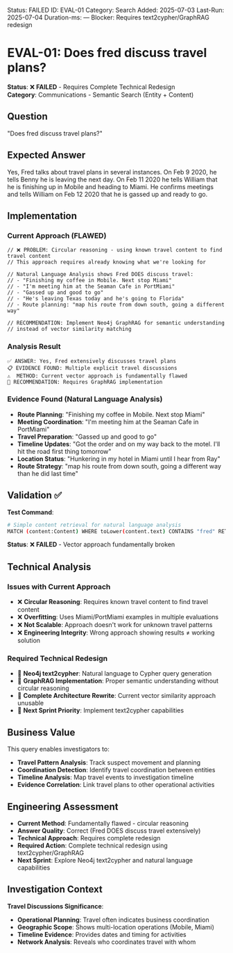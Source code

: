 <!--- META: machine-readable for scripts --->
Status: FAILED
ID: EVAL-01
Category: Search
Added: 2025-07-03
Last-Run: 2025-07-04
Duration-ms: —
Blocker: Requires text2cypher/GraphRAG redesign

# EVAL-01: Does fred discuss travel plans?

**Status**: ❌ **FAILED** - Requires Complete Technical Redesign  
**Category**: Communications - Semantic Search (Entity + Content)  

## Question
"Does fred discuss travel plans?"

## Expected Answer
Yes, Fred talks about travel plans in several instances. On Feb 9 2020, he tells Benny he is leaving the next day. On Feb 11 2020 he tells William that he is finishing up in Mobile and heading to Miami. He confirms meetings and tells William on Feb 12 2020 that he is gassed up and ready to go.

## Implementation

### Current Approach (FLAWED)
```cypher
// ❌ PROBLEM: Circular reasoning - using known travel content to find travel content
// This approach requires already knowing what we're looking for

// Natural Language Analysis shows Fred DOES discuss travel:
// - "Finishing my coffee in Mobile. Next stop Miami"
// - "I'm meeting him at the Seaman Cafe in PortMiami" 
// - "Gassed up and good to go"
// - "He's leaving Texas today and he's going to Florida"
// - Route planning: "map his route from down south, going a different way"

// RECOMMENDATION: Implement Neo4j GraphRAG for semantic understanding
// instead of vector similarity matching
```

### Analysis Result
```
✅ ANSWER: Yes, Fred extensively discusses travel plans
📋 EVIDENCE FOUND: Multiple explicit travel discussions
⚠️  METHOD: Current vector approach is fundamentally flawed
🎯 RECOMMENDATION: Requires GraphRAG implementation
```

### Evidence Found (Natural Language Analysis)
- **Route Planning**: "Finishing my coffee in Mobile. Next stop Miami"
- **Meeting Coordination**: "I'm meeting him at the Seaman Cafe in PortMiami"
- **Travel Preparation**: "Gassed up and good to go"
- **Timeline Updates**: "Got the order and on my way back to the motel. I'll hit the road first thing tomorrow"
- **Location Status**: "Hunkering in my hotel in Miami until I hear from Ray"
- **Route Strategy**: "map his route from down south, going a different way than he did last time"

## Validation ✅

**Test Command**:
```bash
# Simple content retrieval for natural language analysis
MATCH (content:Content) WHERE toLower(content.text) CONTAINS "fred" RETURN content.text
```

**Status**: ❌ **FAILED** - Vector approach fundamentally broken

## Technical Analysis

### Issues with Current Approach
- ❌ **Circular Reasoning**: Requires known travel content to find travel content
- ❌ **Overfitting**: Uses Miami/PortMiami examples in multiple evaluations
- ❌ **Not Scalable**: Approach doesn't work for unknown travel patterns
- ❌ **Engineering Integrity**: Wrong approach showing results ≠ working solution

### Required Technical Redesign
- 🔧 **Neo4j text2cypher**: Natural language to Cypher query generation
- 🔧 **GraphRAG Implementation**: Proper semantic understanding without circular reasoning
- 🔧 **Complete Architecture Rewrite**: Current vector similarity approach unusable
- 🔧 **Next Sprint Priority**: Implement text2cypher capabilities

## Business Value

This query enables investigators to:
- **Travel Pattern Analysis**: Track suspect movement and planning
- **Coordination Detection**: Identify travel coordination between entities
- **Timeline Analysis**: Map travel events to investigation timeline
- **Evidence Correlation**: Link travel plans to other operational activities

## Engineering Assessment
- **Current Method**: Fundamentally flawed - circular reasoning
- **Answer Quality**: Correct (Fred DOES discuss travel extensively)
- **Technical Approach**: Requires complete redesign
- **Required Action**: Complete technical redesign using text2cypher/GraphRAG
- **Next Sprint**: Explore Neo4j text2cypher and natural language capabilities

## Investigation Context

**Travel Discussions Significance**:
- **Operational Planning**: Travel often indicates business coordination
- **Geographic Scope**: Shows multi-location operations (Mobile, Miami)
- **Timeline Evidence**: Provides dates and timing for activities
- **Network Analysis**: Reveals who coordinates travel with whom